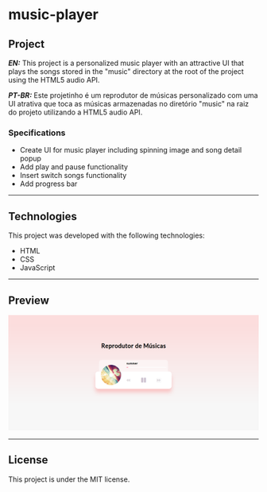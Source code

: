 # music-player

## Project

***EN:*** This project is a personalized music player with an attractive UI that plays the songs stored in the "music" directory at the root of the project using the HTML5 audio API.

***PT-BR:*** Este projetinho é um reprodutor de músicas personalizado com uma UI atrativa que toca as músicas armazenadas no diretório "music" na raiz do projeto utilizando a HTML5 audio API.

### Specifications
- Create UI for music player including spinning image and song detail popup
- Add play and pause functionality
- Insert switch songs functionality
- Add progress bar
***

## Technologies

This project was developed with the following technologies:

- HTML
- CSS
- JavaScript
***
 
## Preview
![preview](preview.png)
***

## License

This project is under the MIT license.
